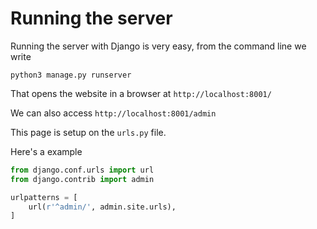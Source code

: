 # Running the server

Running the server with Django is very easy, from the command line we write

`python3 manage.py runserver`

That opens the website in a browser at `http://localhost:8001/`

We can also access `http://localhost:8001/admin`

This page is setup on the `urls.py` file.

Here's a example

``` python
from django.conf.urls import url
from django.contrib import admin

urlpatterns = [
    url(r'^admin/', admin.site.urls),
]
```
